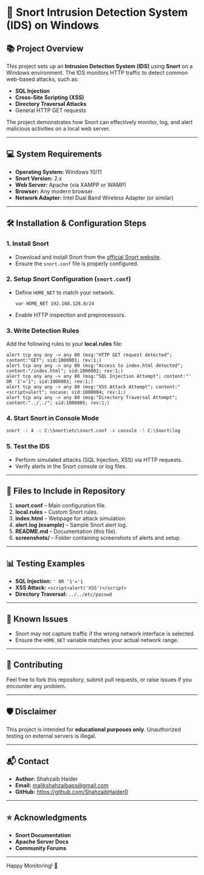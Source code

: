 # 🚨 Snort Intrusion Detection System (IDS) on Windows

## 📚 **Project Overview**
This project sets up an **Intrusion Detection System (IDS)** using **Snort** on a Windows environment. The IDS monitors HTTP traffic to detect common web-based attacks, such as:

- **SQL Injection**
- **Cross-Site Scripting (XSS)**
- **Directory Traversal Attacks**
- General HTTP GET requests

The project demonstrates how Snort can effectively monitor, log, and alert malicious activities on a local web server.

---

## 💻 **System Requirements**
- **Operating System:** Windows 10/11
- **Snort Version:** 2.x
- **Web Server:** Apache (via XAMPP or WAMP)
- **Browser:** Any modern browser
- **Network Adapter:** Intel Dual Band Wireless Adapter (or similar)

---

## 🛠️ **Installation & Configuration Steps**

### 1. **Install Snort**
- Download and install Snort from the [official Snort website](https://www.snort.org/downloads).
- Ensure the `snort.conf` file is properly configured.

### 2. **Setup Snort Configuration (`snort.conf`)**
- Define `HOME_NET` to match your network.
  ```plaintext
  var HOME_NET 192.168.128.0/24
  ```
- Enable HTTP inspection and preprocessors.

### 3. **Write Detection Rules**
Add the following rules to your **local.rules** file:
```plaintext
alert tcp any any -> any 80 (msg:"HTTP GET request detected"; content:"GET"; sid:1000001; rev:1;)
alert tcp any any -> any 80 (msg:"Access to index.html detected"; content:"/index.html"; sid:1000002; rev:1;)
alert tcp any any -> any 80 (msg:"SQL Injection Attempt"; content:"' OR '1'='1"; sid:1000003; rev:1;)
alert tcp any any -> any 80 (msg:"XSS Attack Attempt"; content:"<script>alert"; nocase; sid:1000004; rev:1;)
alert tcp any any -> any 80 (msg:"Directory Traversal Attempt"; content:"../../"; sid:1000005; rev:1;)
```

### 4. **Start Snort in Console Mode**
```cmd
snort -i 4 -c C:\Snort\etc\snort.conf -A console -l C:\Snort\log
```

### 5. **Test the IDS**
- Perform simulated attacks (SQL Injection, XSS) via HTTP requests.
- Verify alerts in the Snort console or log files.

---

## 📁 **Files to Include in Repository**
1. **snort.conf** – Main configuration file.
2. **local.rules** – Custom Snort rules.
3. **index.html** – Webpage for attack simulation.
4. **alert.log (example)** – Sample Snort alert log.
5. **README.md** – Documentation (this file).
6. **screenshots/** – Folder containing screenshots of alerts and setup.

---

## 📊 **Testing Examples**
- **SQL Injection:** `' OR '1'='1`
- **XSS Attack:** `<script>alert('XSS')</script>`
- **Directory Traversal:** `../../etc/passwd`

---

## 📝 **Known Issues**
- Snort may not capture traffic if the wrong network interface is selected.
- Ensure the `HOME_NET` variable matches your actual network range.

---

## 🤝 **Contributing**
Feel free to fork this repository, submit pull requests, or raise issues if you encounter any problem.

---

## 🛡️ **Disclaimer**
This project is intended for **educational purposes only**. Unauthorized testing on external servers is illegal.

---

## 📬 **Contact**
- **Author:** Shahzaib Haider 
- **Email:** malikshahzaibaps@gmail.com
- **GitHub:** https://github.com/ShahzaibHaider0

---

## ⭐ **Acknowledgments**
- **Snort Documentation**
- **Apache Server Docs**
- **Community Forums**

---

Happy Monitoring! 🚀
